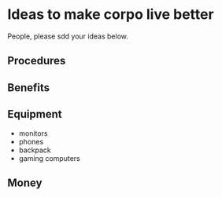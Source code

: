 # Ideas to make corpo live better

People, please sdd your ideas below.

## Procedures


## Benefits


## Equipment

- monitors
- phones
- backpack
- gaming computers

## Money